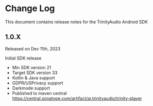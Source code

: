 # Change Log
This document contains release notes for the TrinityAudio Android SDK

## 1.0.X
Released on Dev 11th, 2023

Initial SDK release
- Min SDK version 21
- Target SDK version 33
- Kotlin & Java support
- GDPR/USPrivacy support
- Darkmode support 
- Published to maven central https://central.sonatype.com/artifact/ai.trinityaudio/trinity-player

